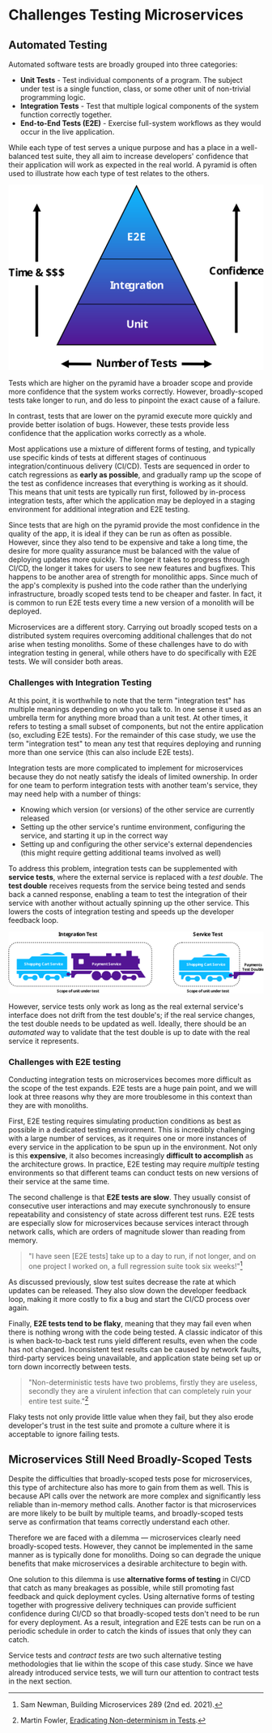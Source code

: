 # Challenges Testing Microservices

## Automated Testing

Automated software tests are broadly grouped into three categories:

- **Unit Tests** - Test individual components of a program.
  The subject under test is a single function, class, or some other unit of non-trivial programming logic.
- **Integration Tests** - Test that multiple logical components of the system function correctly together.
- **End-to-End Tests (E2E)** - Exercise full-system workflows as they would occur in the live application.

While each type of test serves a unique purpose and has a place in a well-balanced test suite, they all aim to increase developers' confidence that their application will work as expected in the real world.
A pyramid is often used to illustrate how each type of test relates to the others.

![Testing pyramid](../../../assets/testing_pyramid.svg)

Tests which are higher on the pyramid have a broader scope and provide more confidence that the system works correctly.
However, broadly-scoped tests take longer to run, and do less to pinpoint the exact cause of a failure.

In contrast, tests that are lower on the pyramid execute more quickly and provide better isolation of bugs.
However, these tests provide less confidence that the application works correctly as a whole.

Most applications use a mixture of different forms of testing, and typically use specific kinds of tests at different stages of continuous integration/continuous delivery (CI/CD).
Tests are sequenced in order to catch regressions as **early as possible**, and gradually ramp up the scope of the test as confidence increases that everything is working as it should.
This means that unit tests are typically run first, followed by in-process integration tests, after which the application may be deployed in a staging environment for additional integration and E2E testing.

Since tests that are high on the pyramid provide the most confidence in the quality of the app, it is ideal if they can be run as often as possible.
However, since they also tend to be expensive and take a long time, the desire for more quality assurance must be balanced with the value of deploying updates more quickly.
The longer it takes to progress through CI/CD, the longer it takes for users to see new features and bugfixes.
This happens to be another area of strength for monolithic apps.
Since much of the app's complexity is pushed into the code rather than the underlying infrastructure, broadly scoped tests tend to be cheaper and faster.
In fact, it is common to run E2E tests every time a new version of a monolith will be deployed.

<!-- Outline:
- How testing fits into CI/CD
  - unit tests locally
  - built/pushed code undergoes unit tests in CI/CD
  - integration tests
  - E2E tests
- get feedback quickly if something is broken

- this can work very will with monoliths
- more challenging with microservices
  - challenges with integration tests in general
  - challenges with E2E tests
- Why microservices still gain a lot from broadly-scoped tests.
  - solution:
  - push E2E out of CI/CD, replace with alternative forms of testing
    - service tests
    - transition to contract tests -->

Microservices are a different story.
Carrying out broadly scoped tests on a distributed system requires overcoming additional challenges that do not arise when testing monoliths. Some of these challenges have to do with integration testing in general, while others have to do specifically with E2E tests. We will consider both areas.

### Challenges with Integration Testing

At this point, it is worthwhile to note that the term "integration test" has multiple meanings depending on who you talk to. In one sense it used as an umbrella term for anything more broad than a unit test. At other times, it refers to testing a small subset of components, but not the entire application (so, excluding E2E tests). For the remainder of this case study, we use the term "integration test" to mean any test that requires deploying and running more than one service (this can also include E2E tests).

Integration tests are more complicated to implement for microservices because they do not neatly satisfy the ideals of limited ownership. In order for one team to perform integration tests with another team's service, they may need help with a number of things:

- Knowing which version (or versions) of the other service are currently released
- Setting up the other service's runtime environment, configuring the service, and starting it up in the correct way
- Setting up and configuring the other service's external dependencies (this might require getting additional teams involved as well)

To address this problem, integration tests can be supplemented with **service tests**, where the external service is replaced with a *test double*.
The **test double** receives requests from the service being tested and sends back a canned response, enabling a team to test the integration of their service with another without actually spinning up the other service.
This lowers the costs of integration testing and speeds up the developer feedback loop.

![Integration test vs service test](../../../assets/trains_1.svg)

However, service tests only work as long as the real external service's interface does not drift from the test double's; if the real service changes, the test double needs to be updated as well.
Ideally, there should be an *automated* way to validate that the test double is up to date with the real service it represents.

### Challenges with E2E testing

Conducting integration tests on microservices becomes more difficult as the scope of the test expands. E2E tests are a huge pain point, and we will look at three reasons why they are more troublesome in this context than they are with monoliths.

First, E2E testing requires simulating production conditions as best as possible in a dedicated testing environment.
This is incredibly challenging with a large number of services, as it requires one or more instances of every service in the application to be spun up in the environment.
Not only is this **expensive**, it also becomes increasingly **difficult to accomplish** as the architecture grows.
In practice, E2E testing may require *multiple* testing environments so that different teams can conduct tests on new versions of their service at the same time.

The second challenge is that **E2E tests are slow**.
They usually consist of consecutive user interactions and may execute synchronously to ensure repeatability and consistency of state across different test runs.
E2E tests are especially slow for microservices because services interact through network calls, which are orders of magnitude slower than reading from memory.

> "I have seen \[E2E tests\] take up to a day to run, if not longer, and on one project I worked on, a full regression suite took six weeks!"[^1]

As discussed previously, slow test suites decrease the rate at which updates can be released.
They also slow down the developer feedback loop, making it more costly to fix a bug and start the CI/CD process over again.

Finally, **E2E tests tend to be flaky**, meaning that they may fail even when there is nothing wrong with the code being tested.
A classic indicator of this is when back-to-back test runs yield different results, even when the code has not changed.
Inconsistent test results can be caused by network faults, third-party services being unavailable, and application state being set up or torn down incorrectly between tests.

> "Non-deterministic tests have two problems, firstly they are useless, secondly they are a virulent infection that can completely ruin your entire test suite."[^2]

Flaky tests not only provide little value when they fail, but they also erode developer's trust in the test suite and promote a culture where it is acceptable to ignore failing tests.

## Microservices Still Need Broadly-Scoped Tests

Despite the difficulties that broadly-scoped tests pose for microservices, this type of architecture also has more to gain from them as well.
This is because API calls over the network are more complex and significantly less reliable than in-memory method calls.
Another factor is that microservices are more likely to be built by multiple teams, and broadly-scoped tests serve as confirmation that teams correctly understand each other.

Therefore we are faced with a dilemma — microservices clearly need broadly-scoped tests.
However, they cannot be implemented in the same manner as is typically done for monoliths.
Doing so can degrade the unique benefits that make microservices a desirable architecture to begin with.

One solution to this dilemma is use **alternative forms of testing** in CI/CD that catch as many breakages as possible, while still promoting fast feedback and quick deployment cycles.
Using alternative forms of testing together with progressive delivery techniques can provide sufficient confidence during CI/CD so that broadly-scoped tests don't need to be run for every deployment.
As a result, integration and E2E tests can be run on a periodic schedule in order to catch the kinds of issues that only they can catch.

Service tests and *contract tests* are two such alternative testing methodologies that lie within the scope of this case study. Since we have already introduced service tests, we will turn our attention to contract tests in the next section.

[^1]: Sam Newman, Building Microservices 289 (2nd ed. 2021).
[^2]: Martin Fowler, [Eradicating Non-determinism in Tests](https://martinfowler.com/articles/nonDeterminism.html).
